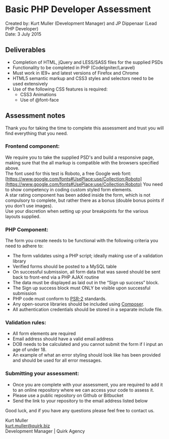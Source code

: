 # Basic PHP Developer Assessment
Created by: Kurt Muller (Development Manager) and JP Dippenaar (Lead PHP Developer)  
Date: 3 July 2015  

## Deliverables
* Completion of HTML, jQuery and LESS/SASS files for the supplied PSDs
* Functionality to be completed in PHP (CodeIgniter/Laravel)
* Must work in IE9+ and latest versions of Firefox and Chrome
* HTML5 semantic markup and CSS3 styles and selectors need to be used extensively
* Use of the following CSS features is required:
  * CSS3 Animations
  * Use of @font-face

## Assessment notes
Thank you for taking the time to complete this assessment and trust you will find everything that you need.

### Frontend component:
We require you to take the supplied PSD's and build a responsive page, making sure that the all markup is compatible with the browsers specified above.  
The font used for this test is Roboto, a free Google web font: [https://www.google.com/fonts#UsePlace:use/Collection:Roboto](https://www.google.com/fonts#UsePlace:use/Collection:Roboto)
You need to show competency in coding custom styled form elements.   
A star rating component has been added inside the form, which is not compulsory to complete, but rather there as a bonus (double bonus points if you don't use images).  
Use your discretion when setting up your breakpoints for the various layouts supplied.  

### PHP Component:
The form you create needs to be functional with the following criteria you need to adhere to: 

* The form validates using a PHP script; ideally making use of a validation library
* Verified forms should be posted to a MySQL table
* On successful submission, all form data that was saved should be sent back to front-end via a PHP AJAX routine
* The data must be displayed as laid out in the “Sign up success” block.
* The Sign up success block must ONLY be visible upon successful submission
* PHP code must conform to [PSR-2](http://www.php-fig.org/psr/psr-2/) standards.
* Any open-source libraries should be included using [Composer](https://getcomposer.org/).
* All authentication credentials should be stored in a separate include file.

### Validation rules:
* All form elements are required
* Email address should have a valid email address
* DOB needs to be calculated and you cannot submit the form if I input an age of under 18.
* An example of what an error styling should look like has been provided and should be used for all error messages.

### Submitting your assessment:
* Once you are complete with your assessment, you are required to add it to an online repository where we can access your code to assess it.
* Please use a public repository on Github or Bitbucket
* Send the link to your repository to the email address listed below

Good luck, and if you have any questions please feel free to contact us.  

Kurt Muller  
kurt.muller@quirk.biz  
Development Manager | Quirk Agency
